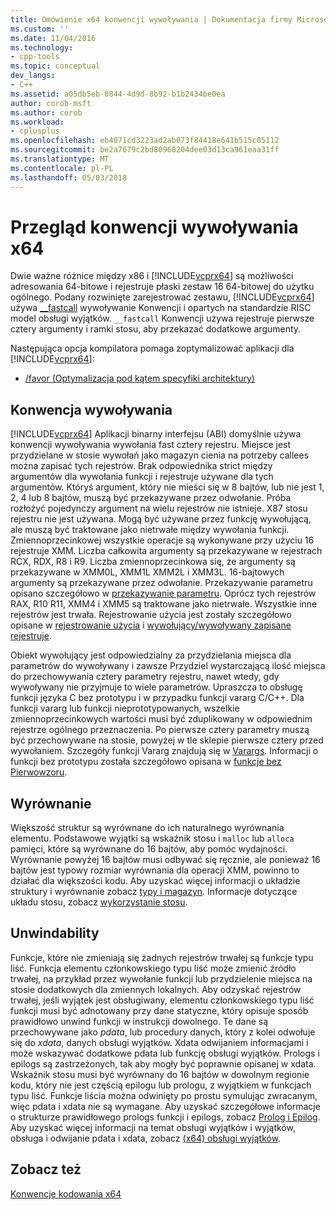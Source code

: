 ```yaml
---
title: Omówienie x64 konwencji wywoływania | Dokumentacja firmy Microsoft
ms.custom: ''
ms.date: 11/04/2016
ms.technology:
- cpp-tools
ms.topic: conceptual
dev_langs:
- C++
ms.assetid: a05db5eb-0844-4d9d-8b92-b1b2434be0ea
author: corob-msft
ms.author: corob
ms.workload:
- cplusplus
ms.openlocfilehash: eb4071cd3223ad2ab073f84418e641b515c05112
ms.sourcegitcommit: be2a7679c2bd80968204dee03d13ca961eaa31ff
ms.translationtype: MT
ms.contentlocale: pl-PL
ms.lasthandoff: 05/03/2018
---
```

# <a name="overview-of-x64-calling-conventions"></a>Przegląd konwencji wywoływania x64
Dwie ważne różnice między x86 i [!INCLUDE[vcprx64](../assembler/inline/includes/vcprx64_md.md)] są możliwości adresowania 64-bitowe i rejestruje płaski zestaw 16 64-bitowej do użytku ogólnego. Podany rozwinięte zarejestrować zestawu, [!INCLUDE[vcprx64](../assembler/inline/includes/vcprx64_md.md)] używa [__fastcall](../cpp/fastcall.md) wywoływanie Konwencji i opartych na standardzie RISC model obsługi wyjątków. `__fastcall` Konwencji używa rejestruje pierwsze cztery argumenty i ramki stosu, aby przekazać dodatkowe argumenty.  
  
 Następująca opcja kompilatora pomaga zoptymalizować aplikacji dla [!INCLUDE[vcprx64](../assembler/inline/includes/vcprx64_md.md)]:  
  
-   [/favor (Optymalizacja pod kątem specyfiki architektury)](../build/reference/favor-optimize-for-architecture-specifics.md)  
  
## <a name="calling-convention"></a>Konwencja wywoływania  
 [!INCLUDE[vcprx64](../assembler/inline/includes/vcprx64_md.md)] Aplikacji binarny interfejsu (ABI) domyślnie używa konwencji wywoływania wywołania fast cztery rejestru. Miejsce jest przydzielane w stosie wywołań jako magazyn cienia na potrzeby callees można zapisać tych rejestrów. Brak odpowiednika strict między argumentów dla wywołania funkcji i rejestruje używane dla tych argumentów. Któryś argument, który nie mieści się w 8 bajtów, lub nie jest 1, 2, 4 lub 8 bajtów, muszą być przekazywane przez odwołanie. Próba rozłożyć pojedynczy argument na wielu rejestrów nie istnieje. X87 stosu rejestru nie jest używana. Mogą być używane przez funkcję wywołującą, ale muszą być traktowane jako nietrwałe między wywołania funkcji. Zmiennoprzecinkowej wszystkie operacje są wykonywane przy użyciu 16 rejestruje XMM. Liczba całkowita argumenty są przekazywane w rejestrach RCX, RDX, R8 i R9. Liczba zmiennoprzecinkowa się, że argumenty są przekazywane w XMM0L, XMM1L XMM2L i XMM3L. 16-bajtowych argumenty są przekazywane przez odwołanie. Przekazywanie parametru opisano szczegółowo w [przekazywanie parametru](../build/parameter-passing.md). Oprócz tych rejestrów RAX, R10 R11, XMM4 i XMM5 są traktowane jako nietrwałe. Wszystkie inne rejestrów jest trwała. Rejestrowanie użycia jest zostały szczegółowo opisane w [rejestrowanie użycia](../build/register-usage.md) i [wywołujący/wywoływany zapisane rejestruje](../build/caller-callee-saved-registers.md).  
  
 Obiekt wywołujący jest odpowiedzialny za przydzielania miejsca dla parametrów do wywoływany i zawsze Przydziel wystarczającą ilość miejsca do przechowywania cztery parametry rejestru, nawet wtedy, gdy wywoływany nie przyjmuje to wiele parametrów. Upraszcza to obsługę funkcji języka C bez prototypu i w przypadku funkcji vararg C/C++. Dla funkcji vararg lub funkcji nieprototypowanych, wszelkie zmiennoprzecinkowych wartości musi być zduplikowany w odpowiednim rejestrze ogólnego przeznaczenia. Po pierwsze cztery parametry muszą być przechowywane na stosie, powyżej w tle sklepie pierwsze cztery przed wywołaniem. Szczegóły funkcji Vararg znajdują się w [Varargs](../build/varargs.md). Informacji o funkcji bez prototypu została szczegółowo opisana w [funkcje bez Pierwowzoru](../build/unprototyped-functions.md).  
  
## <a name="alignment"></a>Wyrównanie  
 Większość struktur są wyrównane do ich naturalnego wyrównania elementu. Podstawowe wyjątki są wskaźnik stosu i `malloc` lub `alloca` pamięci, które są wyrównane do 16 bajtów, aby pomóc wydajności. Wyrównanie powyżej 16 bajtów musi odbywać się ręcznie, ale ponieważ 16 bajtów jest typowy rozmiar wyrównania dla operacji XMM, powinno to działać dla większości kodu. Aby uzyskać więcej informacji o układzie struktury i wyrównanie zobacz [typy i magazyn](../build/types-and-storage.md). Informacje dotyczące układu stosu, zobacz [wykorzystanie stosu](../build/stack-usage.md).  
  
## <a name="unwindability"></a>Unwindability  
 Funkcje, które nie zmieniają się żadnych rejestrów trwałej są funkcje typu liść. Funkcja elementu członkowskiego typu liść może zmienić źródło trwałej, na przykład przez wywołanie funkcji lub przydzielenie miejsca na stosie dodatkowych dla zmiennych lokalnych. Aby odzyskać rejestrów trwałej, jeśli wyjątek jest obsługiwany, elementu członkowskiego typu liść funkcji musi być adnotowany przy dane statyczne, który opisuje sposób prawidłowo unwind funkcji w instrukcji dowolnego. Te dane są przechowywane jako *pdata*, lub procedury danych, który z kolei odwołuje się do *xdata*, danych obsługi wyjątków. Xdata odwijaniem informacjami i może wskazywać dodatkowe pdata lub funkcję obsługi wyjątków. Prologs i epilogs są zastrzeżonych, tak aby mogły być poprawnie opisanej w xdata. Wskaźnik stosu musi być wyrównany do 16 bajtów w dowolnym regionie kodu, który nie jest częścią epilogu lub prologu, z wyjątkiem w funkcjach typu liść. Funkcje liścia można odwinięty po prostu symulując zwracanym, więc pdata i xdata nie są wymagane. Aby uzyskać szczegółowe informacje o strukturze prawidłowego prologs funkcji i epilogs, zobacz [Prolog i Epilog](../build/prolog-and-epilog.md). Aby uzyskać więcej informacji na temat obsługi wyjątków i wyjątków, obsługa i odwijanie pdata i xdata, zobacz [(x64) obsługi wyjątków](../build/exception-handling-x64.md).  
  
## <a name="see-also"></a>Zobacz też  
 [Konwencje kodowania x64](../build/x64-software-conventions.md)
